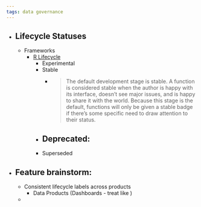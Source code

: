 ```yaml
---
tags: data governance
---
```


- ## Lifecycle Statuses
	- Frameworks
		- [R Lifecycle](https://lifecycle.r-lib.org/articles/stages.html)
			- Experimental
			- Stable
				- > The default development stage is stable. A function is considered stable when the author is happy with its interface, doesn’t see major issues, and is happy to share it with the world. Because this stage is the default, functions will only be given a stable badge if there’s some specific need to draw attention to their status.
			- Deprecated:
				-
			- Superseded
- ## Feature brainstorm:
	- Consistent lifecycle labels across products
		- Data Products (Dashboards - treat like )
	-
